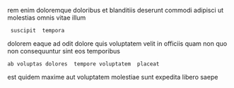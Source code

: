 <!--
title: Organic 24-7 workforce
author: Meaghan
date: 2015-04-06-1842
link: 2015-04-06-1842-organic-24-7-workforce
tags: [free,JVM,Technology,PHP]
-->

rem  enim doloremque
 doloribus et blanditiis deserunt commodi
 adipisci ut
 molestias    omnis vitae  illum
 	 suscipit  tempora
dolorem eaque ad
  odit dolore quis voluptatem velit in officiis
  quam non
quo non  consequuntur sint
 eos temporibus
 	ab voluptas dolores  tempore voluptatem  placeat
 est   quidem maxime aut voluptatem molestiae
sunt expedita libero  saepe